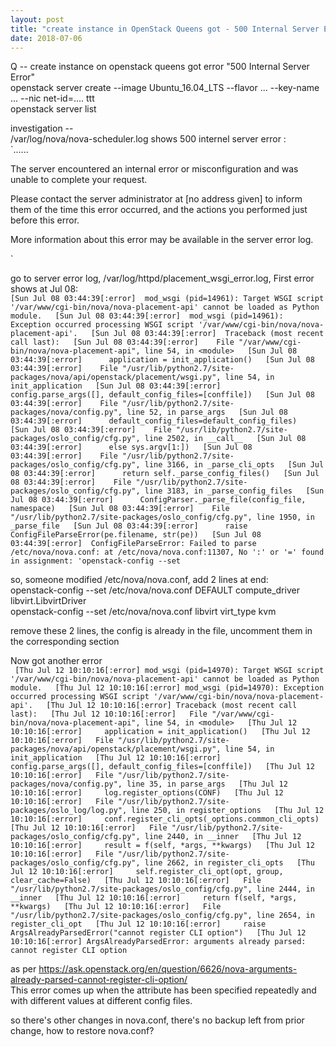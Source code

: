 ```yaml
---
layout: post
title: "create instance in OpenStack Queens got - 500 Internal Server Error"
date: 2018-07-06
---
```


Q -- create instance on openstack queens got error "500 Internal Server Error"  
openstack server create --image Ubuntu_16.04_LTS --flavor ... --key-name ... --nic net-id=.... ttt  
openstack server list  
  
investigation --   
/var/log/nova/nova-scheduler.log shows 500 internel server error :   
  `......    
  <p>The server encountered an internal error or misconfiguration and was unable to complete your request.</p>  
  <p>Please contact the server administrator at [no address given] to inform them of the time this error occurred,  and the actions you performed just before this error.</p>  
  <p>More information about this error may be available in the server error log.</p>  `  

go to server error log, /var/log/httpd/placement_wsgi_error.log, First error shows at Jul 08:   
 ` [Sun Jul 08 03:44:39[:error]  mod_wsgi (pid=14961): Target WSGI script '/var/www/cgi-bin/nova/nova-placement-api' cannot be loaded as Python module.  
  [Sun Jul 08 03:44:39[:error]  mod_wsgi (pid=14961): Exception occurred processing WSGI script '/var/www/cgi-bin/nova/nova-placement-api'.  
  [Sun Jul 08 03:44:39[:error]  Traceback (most recent call last):  
  [Sun Jul 08 03:44:39[:error]    File "/var/www/cgi-bin/nova/nova-placement-api", line 54, in <module>  
  [Sun Jul 08 03:44:39[:error]      application = init_application()  
  [Sun Jul 08 03:44:39[:error]    File "/usr/lib/python2.7/site-packages/nova/api/openstack/placement/wsgi.py", line 54, in init_application  
  [Sun Jul 08 03:44:39[:error]      config.parse_args([], default_config_files=[conffile])  
  [Sun Jul 08 03:44:39[:error]    File "/usr/lib/python2.7/site-packages/nova/config.py", line 52, in parse_args  
  [Sun Jul 08 03:44:39[:error]      default_config_files=default_config_files)  
  [Sun Jul 08 03:44:39[:error]    File "/usr/lib/python2.7/site-packages/oslo_config/cfg.py", line 2502, in __call__  
  [Sun Jul 08 03:44:39[:error]      else sys.argv[1:])  
  [Sun Jul 08 03:44:39[:error]    File "/usr/lib/python2.7/site-packages/oslo_config/cfg.py", line 3166, in _parse_cli_opts  
  [Sun Jul 08 03:44:39[:error]      return self._parse_config_files()  
  [Sun Jul 08 03:44:39[:error]    File "/usr/lib/python2.7/site-packages/oslo_config/cfg.py", line 3183, in _parse_config_files  
  [Sun Jul 08 03:44:39[:error]      ConfigParser._parse_file(config_file, namespace)  
  [Sun Jul 08 03:44:39[:error]    File "/usr/lib/python2.7/site-packages/oslo_config/cfg.py", line 1950, in _parse_file  
  [Sun Jul 08 03:44:39[:error]      raise ConfigFileParseError(pe.filename, str(pe))  
  [Sun Jul 08 03:44:39[:error]  ConfigFileParseError: Failed to parse /etc/nova/nova.conf: at /etc/nova/nova.conf:11307, No ':' or '=' found in assignment: 'openstack-config --set  `

so, someone modified /etc/nova/nova.conf, add 2 lines at end:   
openstack-config --set /etc/nova/nova.conf DEFAULT compute_driver libvirt.LibvirtDriver  
openstack-config --set /etc/nova/nova.conf libvirt virt_type kvm  
  
remove these 2 lines, the config is already in the file, uncomment them in the corresponding section  
 
Now got another error   
 ` [Thu Jul 12 10:10:16[:error] mod_wsgi (pid=14970): Target WSGI script '/var/www/cgi-bin/nova/nova-placement-api' cannot be loaded as Python module.  
  [Thu Jul 12 10:10:16[:error] mod_wsgi (pid=14970): Exception occurred processing WSGI script '/var/www/cgi-bin/nova/nova-placement-api'.  
  [Thu Jul 12 10:10:16[:error] Traceback (most recent call last):  
  [Thu Jul 12 10:10:16[:error]   File "/var/www/cgi-bin/nova/nova-placement-api", line 54, in <module>  
  [Thu Jul 12 10:10:16[:error]     application = init_application()  
  [Thu Jul 12 10:10:16[:error]   File "/usr/lib/python2.7/site-packages/nova/api/openstack/placement/wsgi.py", line 54, in init_application  
  [Thu Jul 12 10:10:16[:error]     config.parse_args([], default_config_files=[conffile])  
  [Thu Jul 12 10:10:16[:error]   File "/usr/lib/python2.7/site-packages/nova/config.py", line 35, in parse_args  
  [Thu Jul 12 10:10:16[:error]     log.register_options(CONF)  
  [Thu Jul 12 10:10:16[:error]   File "/usr/lib/python2.7/site-packages/oslo_log/log.py", line 250, in register_options  
  [Thu Jul 12 10:10:16[:error]     conf.register_cli_opts(_options.common_cli_opts)  
  [Thu Jul 12 10:10:16[:error]   File "/usr/lib/python2.7/site-packages/oslo_config/cfg.py", line 2440, in __inner  
  [Thu Jul 12 10:10:16[:error]     result = f(self, *args, **kwargs)  
  [Thu Jul 12 10:10:16[:error]   File "/usr/lib/python2.7/site-packages/oslo_config/cfg.py", line 2662, in register_cli_opts  
  [Thu Jul 12 10:10:16[:error]     self.register_cli_opt(opt, group, clear_cache=False)  
  [Thu Jul 12 10:10:16[:error]   File "/usr/lib/python2.7/site-packages/oslo_config/cfg.py", line 2444, in __inner  
  [Thu Jul 12 10:10:16[:error]     return f(self, *args, **kwargs)  
  [Thu Jul 12 10:10:16[:error]   File "/usr/lib/python2.7/site-packages/oslo_config/cfg.py", line 2654, in register_cli_opt  
  [Thu Jul 12 10:10:16[:error]     raise ArgsAlreadyParsedError("cannot register CLI option")  
  [Thu Jul 12 10:10:16[:error] ArgsAlreadyParsedError: arguments already parsed: cannot register CLI option` 

as per https://ask.openstack.org/en/question/6626/nova-arguments-already-parsed-cannot-register-cli-option/  
This error comes up when the attribute has been specified repeatedly and with different values at different config files.  
  
so there's other changes in nova.conf, there's no backup left from prior change, how to restore nova.conf?   


